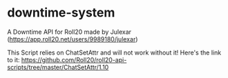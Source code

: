 # downtime-system
A Downtime API for Roll20 made by Julexar (https://app.roll20.net/users/9989180/julexar)

This Script relies on ChatSetAttr and will not work without it!
Here's the link to it: https://github.com/Roll20/roll20-api-scripts/tree/master/ChatSetAttr/1.10
